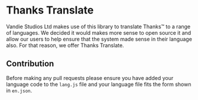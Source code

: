# Thanks Translate
Vandie Studios Ltd makes use of this library to translate Thanks™ to a range of languages. We decided it would makes more sense to open source it and allow our users to help ensure that the system made sense in their language also. For that reason, we offer Thanks Translate.

## Contribution
Before making any pull requests please ensure you have added your language code to the `lang.js` file and your language file fits the form shown in `en.json`.
